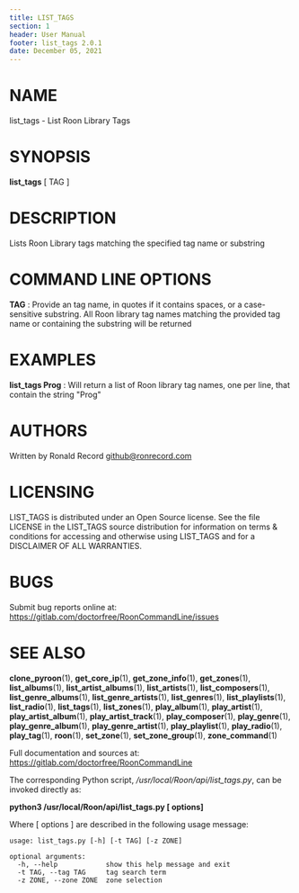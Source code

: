 ```yaml
---
title: LIST_TAGS
section: 1
header: User Manual
footer: list_tags 2.0.1
date: December 05, 2021
---
```

# NAME
list_tags - List Roon Library Tags

# SYNOPSIS
**list_tags** [ TAG ]

# DESCRIPTION
Lists Roon Library tags matching the specified tag name or substring

# COMMAND LINE OPTIONS
**TAG**
: Provide an tag name, in quotes if it contains spaces, or a case-sensitive substring. All Roon library tag names matching the provided tag name or containing the substring will be returned

# EXAMPLES
**list_tags Prog**
: Will return a list of Roon library tag names, one per line, that contain the string "Prog"

# AUTHORS
Written by Ronald Record github@ronrecord.com

# LICENSING
LIST_TAGS is distributed under an Open Source license.
See the file LICENSE in the LIST_TAGS source distribution
for information on terms &amp; conditions for accessing and
otherwise using LIST_TAGS and for a DISCLAIMER OF ALL WARRANTIES.

# BUGS
Submit bug reports online at: https://gitlab.com/doctorfree/RoonCommandLine/issues

# SEE ALSO
**clone_pyroon**(1), **get_core_ip**(1), **get_zone_info**(1), **get_zones**(1), **list_albums**(1), **list_artist_albums**(1), **list_artists**(1), **list_composers**(1), **list_genre_albums**(1), **list_genre_artists**(1), **list_genres**(1), **list_playlists**(1), **list_radio**(1), **list_tags**(1), **list_zones**(1), **play_album**(1), **play_artist**(1), **play_artist_album**(1), **play_artist_track**(1), **play_composer**(1), **play_genre**(1), **play_genre_album**(1), **play_genre_artist**(1), **play_playlist**(1), **play_radio**(1), **play_tag**(1), **roon**(1), **set_zone**(1), **set_zone_group**(1), **zone_command**(1)

Full documentation and sources at: https://gitlab.com/doctorfree/RoonCommandLine

The corresponding Python script, */usr/local/Roon/api/list_tags.py*,
can be invoked directly as:

**python3 /usr/local/Roon/api/list_tags.py [ options]**

Where [ options ] are described in the following usage message:

~~~~
usage: list_tags.py [-h] [-t TAG] [-z ZONE]

optional arguments:
  -h, --help            show this help message and exit
  -t TAG, --tag TAG     tag search term
  -z ZONE, --zone ZONE  zone selection
~~~~

